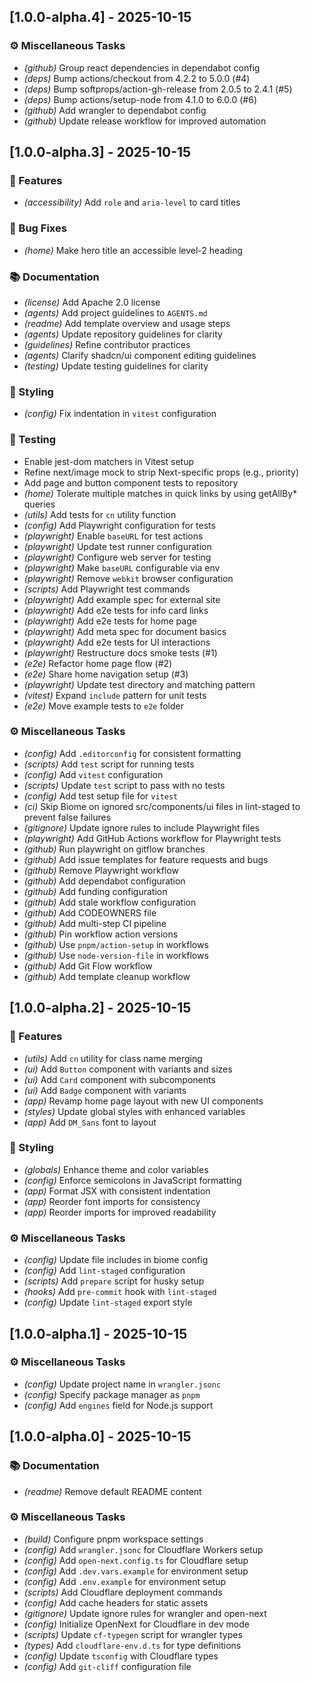 ## [1.0.0-alpha.4] - 2025-10-15

### ⚙️ Miscellaneous Tasks

- *(github)* Group react dependencies in dependabot config
- *(deps)* Bump actions/checkout from 4.2.2 to 5.0.0 (#4)
- *(deps)* Bump softprops/action-gh-release from 2.0.5 to 2.4.1 (#5)
- *(deps)* Bump actions/setup-node from 4.1.0 to 6.0.0 (#6)
- *(github)* Add wrangler to dependabot config
- *(github)* Update release workflow for improved automation
## [1.0.0-alpha.3] - 2025-10-15

### 🚀 Features

- *(accessibility)* Add `role` and `aria-level` to card titles

### 🐛 Bug Fixes

- *(home)* Make hero title an accessible level-2 heading

### 📚 Documentation

- *(license)* Add Apache 2.0 license
- *(agents)* Add project guidelines to `AGENTS.md`
- *(readme)* Add template overview and usage steps
- *(agents)* Update repository guidelines for clarity
- *(guidelines)* Refine contributor practices
- *(agents)* Clarify shadcn/ui component editing guidelines
- *(testing)* Update testing guidelines for clarity

### 🎨 Styling

- *(config)* Fix indentation in `vitest` configuration

### 🧪 Testing

- Enable jest-dom matchers in Vitest setup
- Refine next/image mock to strip Next-specific props (e.g., priority)
- Add page and button component tests to repository
- *(home)* Tolerate multiple matches in quick links by using getAllBy* queries
- *(utils)* Add tests for `cn` utility function
- *(config)* Add Playwright configuration for tests
- *(playwright)* Enable `baseURL` for test actions
- *(playwright)* Update test runner configuration
- *(playwright)* Configure web server for testing
- *(playwright)* Make `baseURL` configurable via env
- *(playwright)* Remove `webkit` browser configuration
- *(scripts)* Add Playwright test commands
- *(playwright)* Add example spec for external site
- *(playwright)* Add e2e tests for info card links
- *(playwright)* Add e2e tests for home page
- *(playwright)* Add meta spec for document basics
- *(playwright)* Add e2e tests for UI interactions
- *(playwright)* Restructure docs smoke tests (#1)
- *(e2e)* Refactor home page flow (#2)
- *(e2e)* Share home navigation setup (#3)
- *(playwright)* Update test directory and matching pattern
- *(vitest)* Expand `include` pattern for unit tests
- *(e2e)* Move example tests to `e2e` folder

### ⚙️ Miscellaneous Tasks

- *(config)* Add `.editorconfig` for consistent formatting
- *(scripts)* Add `test` script for running tests
- *(config)* Add `vitest` configuration
- *(scripts)* Update `test` script to pass with no tests
- *(config)* Add test setup file for `vitest`
- *(ci)* Skip Biome on ignored src/components/ui files in lint-staged to prevent false failures
- *(gitignore)* Update ignore rules to include Playwright files
- *(playwright)* Add GitHub Actions workflow for Playwright tests
- *(github)* Run playwright on gitflow branches
- *(github)* Add issue templates for feature requests and bugs
- *(github)* Remove Playwright workflow
- *(github)* Add dependabot configuration
- *(github)* Add funding configuration
- *(github)* Add stale workflow configuration
- *(github)* Add CODEOWNERS file
- *(github)* Add multi-step CI pipeline
- *(github)* Pin workflow action versions
- *(github)* Use `pnpm/action-setup` in workflows
- *(github)* Use `node-version-file` in workflows
- *(github)* Add Git Flow workflow
- *(github)* Add template cleanup workflow
## [1.0.0-alpha.2] - 2025-10-15

### 🚀 Features

- *(utils)* Add `cn` utility for class name merging
- *(ui)* Add `Button` component with variants and sizes
- *(ui)* Add `Card` component with subcomponents
- *(ui)* Add `Badge` component with variants
- *(app)* Revamp home page layout with new UI components
- *(styles)* Update global styles with enhanced variables
- *(app)* Add `DM_Sans` font to layout

### 🎨 Styling

- *(globals)* Enhance theme and color variables
- *(config)* Enforce semicolons in JavaScript formatting
- *(app)* Format JSX with consistent indentation
- *(app)* Reorder font imports for consistency
- *(app)* Reorder imports for improved readability

### ⚙️ Miscellaneous Tasks

- *(config)* Update file includes in biome config
- *(config)* Add `lint-staged` configuration
- *(scripts)* Add `prepare` script for husky setup
- *(hooks)* Add `pre-commit` hook with `lint-staged`
- *(config)* Update `lint-staged` export style
## [1.0.0-alpha.1] - 2025-10-15

### ⚙️ Miscellaneous Tasks

- *(config)* Update project name in `wrangler.jsonc`
- *(config)* Specify package manager as `pnpm`
- *(config)* Add `engines` field for Node.js support
## [1.0.0-alpha.0] - 2025-10-15

### 📚 Documentation

- *(readme)* Remove default README content

### ⚙️ Miscellaneous Tasks

- *(build)* Configure pnpm workspace settings
- *(config)* Add `wrangler.jsonc` for Cloudflare Workers setup
- *(config)* Add `open-next.config.ts` for Cloudflare setup
- *(config)* Add `.dev.vars.example` for environment setup
- *(config)* Add `.env.example` for environment setup
- *(scripts)* Add Cloudflare deployment commands
- *(config)* Add cache headers for static assets
- *(gitignore)* Update ignore rules for wrangler and open-next
- *(config)* Initialize OpenNext for Cloudflare in dev mode
- *(scripts)* Update `cf-typegen` script for wrangler types
- *(types)* Add `cloudflare-env.d.ts` for type definitions
- *(config)* Update `tsconfig` with Cloudflare types
- *(config)* Add `git-cliff` configuration file
